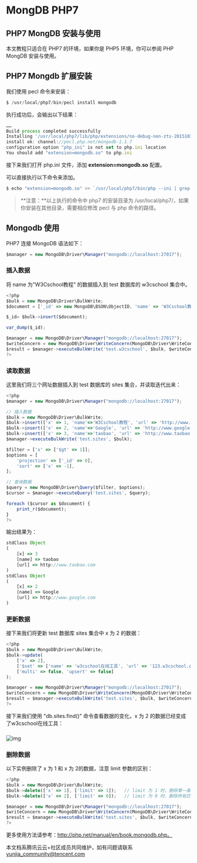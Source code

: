# MongDB PHP7

## PHP7 MongDB 安装与使用

本文教程只适合在 PHP7 的环境，如果你是 PHP5 环境，你可以参阅 PHP MongDB 安装与使用。

## PHP7 Mongdb 扩展安装

我们使用 pecl 命令来安装：

```js
$ /usr/local/php7/bin/pecl install mongodb
```

执行成功后，会输出以下结果：

```js
……
Build process completed successfully
Installing '/usr/local/php7/lib/php/extensions/no-debug-non-zts-20151012/mongodb.so'
install ok: channel://pecl.php.net/mongodb-1.1.7
configuration option "php_ini" is not set to php.ini location
You should add "extension=mongodb.so" to php.ini
```

接下来我们打开 php.ini 文件，添加 **extension=mongodb.so** 配置。

可以直接执行以下命令来添加。

```js
$ echo "extension=mongodb.so" >> `/usr/local/php7/bin/php --ini | grep "Loaded Configuration" | sed -e "s|.*:\s*||"`
```

> **注意：**以上执行的命令中 php7 的安装目录为 /usr/local/php7/，如果你安装在其他目录，需要相应修改 pecl 与 php 命令的路径。

## Mongodb 使用

PHP7 连接 MongoDB 语法如下：

```js
$manager = new MongoDB\Driver\Manager("mongodb://localhost:27017");
```

### 插入数据

将 name 为"W3Cschool教程" 的数据插入到 test 数据库的 w3cschool 集合中。

```js
<?php
$bulk = new MongoDB\Driver\BulkWrite;
$document = ['_id' => new MongoDB\BSON\ObjectID, 'name' => 'W3Cschool教程'];

$_id= $bulk->insert($document);

var_dump($_id);

$manager = new MongoDB\Driver\Manager("mongodb://localhost:27017");  
$writeConcern = new MongoDB\Driver\WriteConcern(MongoDB\Driver\WriteConcern::MAJORITY, 1000);
$result = $manager->executeBulkWrite('test.w3cschool', $bulk, $writeConcern);
?>
```

### 读取数据

这里我们将三个网址数据插入到 test 数据库的 sites 集合，并读取迭代出来：

```js
<?php
$manager = new MongoDB\Driver\Manager("mongodb://localhost:27017");  

// 插入数据
$bulk = new MongoDB\Driver\BulkWrite;
$bulk->insert(['x' => 1, 'name'=>'W3Cschool教程', 'url' => 'http://www.w3cschool.cn']);
$bulk->insert(['x' => 2, 'name'=>'Google', 'url' => 'http://www.google.com']);
$bulk->insert(['x' => 3, 'name'=>'taobao', 'url' => 'http://www.taobao.com']);
$manager->executeBulkWrite('test.sites', $bulk);

$filter = ['x' => ['$gt' => 1]];
$options = [
    'projection' => ['_id' => 0],
    'sort' => ['x' => -1],
];

// 查询数据
$query = new MongoDB\Driver\Query($filter, $options);
$cursor = $manager->executeQuery('test.sites', $query);

foreach ($cursor as $document) {
    print_r($document);
}
?>
```

输出结果为：

```js
stdClass Object
(
    [x] => 3
    [name] => taobao
    [url] => http://www.taobao.com
)
stdClass Object
(
    [x] => 2
    [name] => Google
    [url] => http://www.google.com
)
```

### 更新数据

接下来我们将更新 test 数据库 sites 集合中 x 为 2 的数据：

```js
<?php
$bulk = new MongoDB\Driver\BulkWrite;
$bulk->update(
    ['x' => 2],
    ['$set' => ['name' => 'w3cschool在线工具', 'url' => '123.w3cschool.cn/webtools']],
    ['multi' => false, 'upsert' => false]
);

$manager = new MongoDB\Driver\Manager("mongodb://localhost:27017");  
$writeConcern = new MongoDB\Driver\WriteConcern(MongoDB\Driver\WriteConcern::MAJORITY, 1000);
$result = $manager->executeBulkWrite('test.sites', $bulk, $writeConcern);
?>
```

接下来我们使用 "db.sites.find()" 命令查看数据的变化，x 为 2 的数据已经变成了w3cschool在线工具：

### 

![img](https://ask.qcloudimg.com/http-save/devdocs/i5fz4ksdrx.png)

### 删除数据

以下实例删除了 x 为 1 和 x 为 2的数据，注意 limit 参数的区别：

```js
<?php
$bulk = new MongoDB\Driver\BulkWrite;
$bulk->delete(['x' => 1], ['limit' => 1]);   // limit 为 1 时，删除第一条匹配数据
$bulk->delete(['x' => 2], ['limit' => 0]);   // limit 为 0 时，删除所有匹配数据

$manager = new MongoDB\Driver\Manager("mongodb://localhost:27017");  
$writeConcern = new MongoDB\Driver\WriteConcern(MongoDB\Driver\WriteConcern::MAJORITY, 1000);
$result = $manager->executeBulkWrite('test.sites', $bulk, $writeConcern);
?>
```

更多使用方法请参考：http://php.net/manual/en/book.mongodb.php。

本文档系腾讯云云+社区成员共同维护，如有问题请联系 yunjia_community@tencent.com